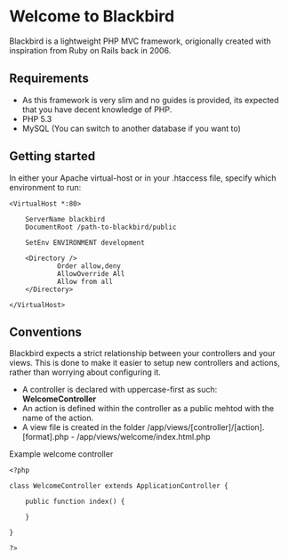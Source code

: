 Welcome to Blackbird
=========

Blackbird is a lightweight PHP MVC framework, origionally created with inspiration from Ruby on Rails back in 2006.

## Requirements
- As this framework is very slim and no guides is provided, its expected that you have decent knowledge of PHP.
- PHP 5.3
- MySQL (You can switch to another database if you want to)

## Getting started
In either your Apache virtual-host or in your .htaccess file, specify which environment to run:


    <VirtualHost *:80>

        ServerName blackbird
        DocumentRoot /path-to-blackbird/public

        SetEnv ENVIRONMENT development

        <Directory />
                Order allow,deny
                AllowOverride All
                Allow from all
        </Directory>

    </VirtualHost>


## Conventions

Blackbird expects a strict relationship between your controllers and your views. This is done to make it easier to setup new controllers and actions, rather than worrying about configuring it.

- A controller is declared with uppercase-first as such: **WelcomeController**
- An action is defined within the controller as a public mehtod with the name of the action.
- A view file is created in the folder /app/views/[controller]/[action].[format].php - /app/views/welcome/index.html.php


Example welcome controller

    <?php

    class WelcomeController extends ApplicationController {

        public function index() {
          
        }

    }

    ?>
